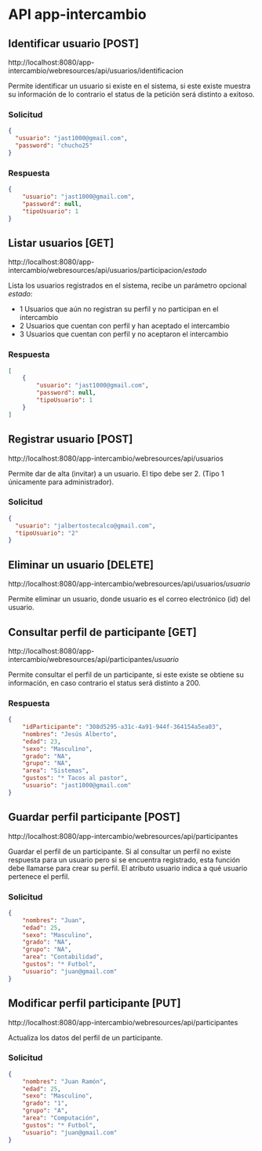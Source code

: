 # API app-intercambio

## Identificar usuario [POST]

http://localhost:8080/app-intercambio/webresources/api/usuarios/identificacion

Permite identificar un usuario si existe en el sistema, si este existe muestra su información de lo contrario el status de la petición será distinto a exitoso.


### Solicitud
```json
{
  "usuario": "jast1000@gmail.com",
  "password": "chucho25"
}
```
### Respuesta
```json
{
    "usuario": "jast1000@gmail.com",
    "password": null,
    "tipoUsuario": 1
}
```

## Listar usuarios [GET]

http://localhost:8080/app-intercambio/webresources/api/usuarios/participacion/*estado*

Lista los usuarios registrados en el sistema, recibe un parámetro opcional *estado*:
* 1 Usuarios que aún no registran su perfil y no participan en el intercambio
* 2 Usuarios que cuentan con perfil y han aceptado el intercambio
* 3 Usuarios que cuentan con perfil y no aceptaron el intercambio

### Respuesta
```json
[
    {
        "usuario": "jast1000@gmail.com",
        "password": null,
        "tipoUsuario": 1
    }
]
```

## Registrar usuario [POST]

http://localhost:8080/app-intercambio/webresources/api/usuarios


Permite dar de alta (invitar) a un usuario. El tipo debe ser 2. (Tipo 1 únicamente para administrador).

### Solicitud
```json
{
  "usuario": "jalbertostecalco@gmail.com",
  "tipoUsuario": "2"
}
```

## Eliminar un usuario [DELETE]

http://localhost:8080/app-intercambio/webresources/api/usuarios/*usuario*


Permite eliminar un usuario, donde usuario es el correo electrónico (id) del usuario.

## Consultar perfil de participante [GET]

http://localhost:8080/app-intercambio/webresources/api/participantes/*usuario*

Permite consultar el perfil de un participante, si este existe se obtiene su información, en caso contrario el status será distinto a 200.


### Respuesta
```json
{
    "idParticipante": "308d5295-a31c-4a91-944f-364154a5ea03",
    "nombres": "Jesús Alberto",
    "edad": 23,
    "sexo": "Masculino",
    "grado": "NA",
    "grupo": "NA",
    "area": "Sistemas",
    "gustos": "* Tacos al pastor",
    "usuario": "jast1000@gmail.com"
}
```

## Guardar perfil participante [POST]

http://localhost:8080/app-intercambio/webresources/api/participantes

Guardar el perfil de un participante. Si al consultar un perfil no existe respuesta para un usuario pero si se encuentra registrado, esta función debe llamarse para crear su perfil. El atributo usuario indica a qué usuario pertenece el perfil.

### Solicitud
```json
{
    "nombres": "Juan",
    "edad": 25,
    "sexo": "Masculino",
    "grado": "NA",
    "grupo": "NA",
    "area": "Contabilidad",
    "gustos": "* Futbol",
    "usuario": "juan@gmail.com"
}
```

## Modificar perfil participante [PUT]

http://localhost:8080/app-intercambio/webresources/api/participantes

Actualiza los datos del perfil de un participante.

### Solicitud
```json
{
    "nombres": "Juan Ramón",
    "edad": 25,
    "sexo": "Masculino",
    "grado": "1",
    "grupo": "A",
    "area": "Computación",
    "gustos": "* Futbol",
    "usuario": "juan@gmail.com"
}
```